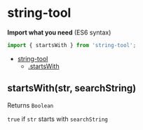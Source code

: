 # string-tool

**Import what you need** (ES6 syntax)
~~~js
import { startsWith } from 'string-tool';
~~~

- [string-tool](#string-tool)
	- [.startsWith](#startswithstrsearchstring)

## startsWith(str, searchString)

Returns `Boolean`

`true` if `str` starts with `searchString`